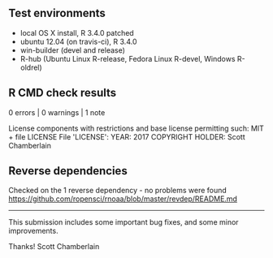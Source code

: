 ## Test environments

* local OS X install, R 3.4.0 patched
* ubuntu 12.04 (on travis-ci), R 3.4.0
* win-builder (devel and release)
* R-hub (Ubuntu Linux R-release, Fedora Linux R-devel, Windows R-oldrel)

## R CMD check results

0 errors | 0 warnings | 1 note

   License components with restrictions and base license permitting such:
     MIT + file LICENSE
   File 'LICENSE':
     YEAR: 2017
     COPYRIGHT HOLDER: Scott Chamberlain

## Reverse dependencies

Checked on the 1 reverse dependency - no problems were found
<https://github.com/ropensci/rnoaa/blob/master/revdep/README.md>

-----

This submission includes some important bug fixes, and some
minor improvements.

Thanks!
Scott Chamberlain
